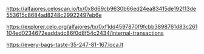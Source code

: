 https://alfajores.celoscan.io/tx/0x8d69cb9630b66ed24ea83415de192f13de553615c8684ad8248c29922497eb6e

https://explorer.celo.org/alfajores/tx/0xf1dd4597870f9fcbb3898761d83c261104ed0234672eaddadc86f0d8f54c2434/internal-transactions

https://every-bags-taste-35-247-81-167.loca.lt

